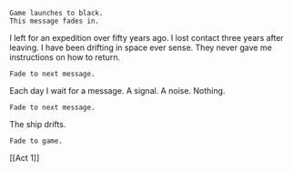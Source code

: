 ```
Game launches to black.
This message fades in.
```

I left for an expedition over fifty years ago. I lost contact three years after leaving. I have been drifting in space ever sense. They never gave me instructions on how to return.
```
Fade to next message.
```
Each day I wait for a message. A signal. A noise. Nothing.
```
Fade to next message.
```
The ship drifts.

```
Fade to game.
```
[[Act 1]]